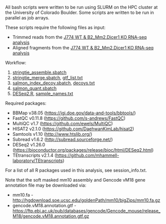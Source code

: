 All bash scripts were written to be run using SLURM on the HPC cluster at the University of Colorado Boulder. Some scripts are written to be run in parallel as job arrays.

These scripts require the following files as input:
* Trimmed reads from the [J774 WT & B2_Mm2.Dicer1 KO RNA-seq analysis](https://github.com/coke6162/B2_SINE_enhancers/tree/main/RNAseq_J774)
* Aligned fragments from the [J774 WT & B2_Mm2.Dicer1 KO RNA-seq analysis](https://github.com/coke6162/B2_SINE_enhancers/tree/main/RNAseq_J774)

Workflow:
1. [stringtie_assemble.sbatch](https://github.com/coke6162/B2_SINE_enhancers/blob/main/isoform_expression_J774/stringtie_assemble.sbatch)
2. [stringtie_merge.sbatch](https://github.com/coke6162/B2_SINE_enhancers/blob/main/isoform_expression_J774/stringtie_merge.sbatch), [gtf_list.txt](https://github.com/coke6162/B2_SINE_enhancers/blob/main/isoform_expression_J774/gtf_list.txt)
3. [salmon_index_decoy.sbatch](https://github.com/coke6162/B2_SINE_enhancers/blob/main/isoform_expression_J774/salmon_index_decoy.sbatch), [decoys.txt](https://github.com/coke6162/B2_SINE_enhancers/blob/main/isoform_expression_J774/decoys.txt)
4. [salmon_quant.sbatch](https://github.com/coke6162/B2_SINE_enhancers/blob/main/isoform_expression_J774/salmon_quant.sbatch)
5. [DESeq2.R](https://github.com/coke6162/B2_SINE_enhancers/blob/main/isoform_expression_J774/DESeq2.R), [sample_names.txt](https://github.com/coke6162/B2_SINE_enhancers/blob/main/isoform_expression_J774/sample_names.txt)

Required packages:
* BBMap v38.05 (https://jgi.doe.gov/data-and-tools/bbtools/)
* FastQC v0.11.8 (https://github.com/s-andrews/FastQC)
* MultiQC v1.7 (https://github.com/ewels/MultiQC)
* HISAT2 v2.1.0 (https://github.com/DaehwanKimLab/hisat2)
* Samtools v1.10 (http://www.htslib.org/)
* Subread v1.6.2 (http://subread.sourceforge.net/)
* DESeq2 v1.26.0 (https://bioconductor.org/packages/release/bioc/html/DESeq2.html)
* TEtranscripts v2.1.4 (https://github.com/mhammell-laboratory/TEtranscripts)

For a list of all R packages used in this analysis, see session_info.txt.

Note that the soft masked mm10 assembly and Gencode vM18 gene annotation file may be downloaded via:
* mm10.fa - http://hgdownload.soe.ucsc.edu/goldenPath/mm10/bigZips/mm10.fa.gz
* gencode.vM18.annotation.gtf - https://ftp.ebi.ac.uk/pub/databases/gencode/Gencode_mouse/release_M18/gencode.vM18.annotation.gtf.gz